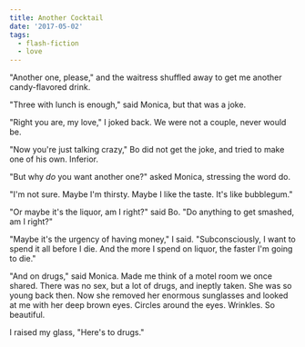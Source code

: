 ```yaml
---
title: Another Cocktail
date: '2017-05-02'
tags:
  - flash-fiction
  - love
---
```


"Another one, please," and the waitress shuffled away to get me another
candy-flavored drink.

<!-- truncate -->

"Three with lunch is enough," said Monica, but that was a joke.

"Right you are, my love," I joked back. We were not a couple, never would be.

"Now you're just talking crazy," Bo did not get the joke, and tried to make one
of his own. Inferior.

"But why _do_ you want another one?" asked Monica, stressing the word do.

"I'm not sure. Maybe I'm thirsty. Maybe I like the taste. It's like bubblegum."

"Or maybe it's the liquor, am I right?" said Bo. "Do anything to get smashed, am
I right?"

"Maybe it's the urgency of having money," I said. "Subconsciously, I want to
spend it all before I die. And the more I spend on liquor, the faster I'm going
to die."

"And on drugs," said Monica. Made me think of a motel room we once shared. There
was no sex, but a lot of drugs, and ineptly taken. She was so young back then.
Now she removed her enormous sunglasses and looked at me with her deep brown
eyes. Circles around the eyes. Wrinkles. So beautiful.

I raised my glass, "Here's to drugs."
